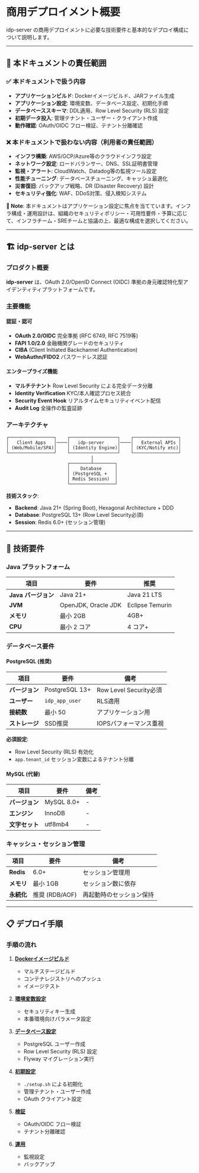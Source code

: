 # 商用デプロイメント概要

idp-server の商用デプロイメントに必要な技術要件と基本的なデプロイ構成について説明します。

---

## 📌 本ドキュメントの責任範囲

### ✅ 本ドキュメントで扱う内容

- **アプリケーションビルド**: Dockerイメージビルド、JARファイル生成
- **アプリケーション設定**: 環境変数、データベース設定、初期化手順
- **データベーススキーマ**: DDL適用、Row Level Security (RLS) 設定
- **初期データ投入**: 管理テナント・ユーザー・クライアント作成
- **動作確認**: OAuth/OIDC フロー検証、テナント分離確認

### ❌ 本ドキュメントで扱わない内容（利用者の責任範囲）

- **インフラ構築**: AWS/GCP/Azure等のクラウドインフラ設定
- **ネットワーク設定**: ロードバランサー、DNS、SSL証明書管理
- **監視・アラート**: CloudWatch、Datadog等の監視ツール設定
- **性能チューニング**: データベースチューニング、キャッシュ最適化
- **災害復旧**: バックアップ戦略、DR (Disaster Recovery) 設計
- **セキュリティ強化**: WAF、DDoS対策、侵入検知システム

**📝 Note**: 本ドキュメントはアプリケーション設定に焦点を当てています。インフラ構成・運用設計は、組織のセキュリティポリシー・可用性要件・予算に応じて、インフラチーム・SREチームと協議の上、最適な構成を選択してください。

---

## 🏗️ idp-server とは

### プロダクト概要

**idp-server** は、OAuth 2.0/OpenID Connect (OIDC) 準拠の身元確認特化型アイデンティティプラットフォームです。

### 主要機能

#### 認証・認可
- **OAuth 2.0/OIDC** 完全準拠 (RFC 6749, RFC 7519等)
- **FAPI 1.0/2.0** 金融機関グレードのセキュリティ
- **CIBA** (Client Initiated Backchannel Authentication)
- **WebAuthn/FIDO2** パスワードレス認証

#### エンタープライズ機能
- **マルチテナント** Row Level Security による完全データ分離
- **Identity Verification** KYC/本人確認プロセス統合
- **Security Event Hook** リアルタイムセキュリティイベント配信
- **Audit Log** 全操作の監査証跡

### アーキテクチャ

```
┌─────────────────┐    ┌──────────────────┐    ┌─────────────────┐
│   Client Apps   │────│   idp-server     │────│   External APIs │
│ (Web/Mobile/SPA)│    │ (Identity Engine)│    │ (KYC/Notify etc)│
└─────────────────┘    └──────────────────┘    └─────────────────┘
                                │
                       ┌────────┴────────┐
                       │    Database     │
                       │ (PostgreSQL +   │
                       │ Redis Session)  │
                       └─────────────────┘
```

**技術スタック**:
- **Backend**: Java 21+ (Spring Boot), Hexagonal Architecture + DDD
- **Database**: PostgreSQL 13+ (Row Level Security必須)
- **Session**: Redis 6.0+ (セッション管理)

---

## 🔧 技術要件

### Java プラットフォーム

| 項目 | 要件 | 推奨 |
|------|------|------|
| **Java バージョン** | Java 21+ | Java 21 LTS |
| **JVM** | OpenJDK, Oracle JDK | Eclipse Temurin |
| **メモリ** | 最小 2GB | 4GB+ |
| **CPU** | 最小 2 コア | 4 コア+ |

### データベース要件

#### PostgreSQL (推奨)

| 項目 | 要件 | 備考 |
|------|------|------|
| **バージョン** | PostgreSQL 13+ | Row Level Security必須 |
| **ユーザー** | `idp_app_user` | RLS適用 |
| **接続数** | 最小 50 | アプリケーション用 |
| **ストレージ** | SSD推奨 | IOPSパフォーマンス重視 |

**必須設定**:
- Row Level Security (RLS) 有効化
- `app.tenant_id` セッション変数によるテナント分離

#### MySQL (代替)

| 項目 | 要件 | 備考 |
|------|------|------|
| **バージョン** | MySQL 8.0+ | - |
| **エンジン** | InnoDB | - |
| **文字セット** | utf8mb4 | - |

### キャッシュ・セッション管理

| 項目 | 要件 | 備考 |
|------|------|------|
| **Redis** | 6.0+ | セッション管理用 |
| **メモリ** | 最小 1GB | セッション数に依存 |
| **永続化** | 推奨 (RDB/AOF) | 再起動時のセッション保持 |

---

## 📋 デプロイ手順

### 手順の流れ

1. **[Dockerイメージビルド](./01-docker-build.md)**
   - マルチステージビルド
   - コンテナレジストリへのプッシュ
   - イメージテスト

2. **[環境変数設定](./02-environment-variables.md)**
   - セキュリティキー生成
   - 本番環境向けパラメータ設定

3. **[データベース設定](./03-database.md)**
   - PostgreSQL ユーザー作成
   - Row Level Security (RLS) 設定
   - Flyway マイグレーション実行

4. **[初期設定](./04-initial-configuration.md)**
   - `./setup.sh` による初期化
   - 管理テナント・ユーザー作成
   - OAuth クライアント設定

5. **[検証](./05-verification-checklist.md)**
   - OAuth/OIDC フロー検証
   - テナント分離確認

6. **[運用](05-operational-guidance.md)**
   - 監視設定
   - バックアップ
